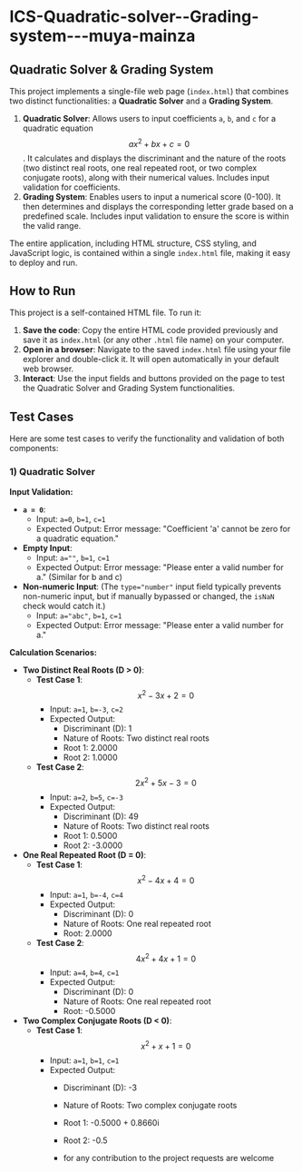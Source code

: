 # ICS-Quadratic-solver--Grading-system---muya-mainza

## Quadratic Solver & Grading System 

This project implements a single-file web page (`index.html`) that combines two distinct functionalities: a **Quadratic Solver** and a **Grading System**.

1.  **Quadratic Solver**: Allows users to input coefficients `a`, `b`, and `c` for a quadratic equation $$ ax^2 + bx + c = 0 $$. It calculates and displays the discriminant and the nature of the roots (two distinct real roots, one real repeated root, or two complex conjugate roots), along with their numerical values. Includes input validation for coefficients.
2.  **Grading System**: Enables users to input a numerical score (0-100). It then determines and displays the corresponding letter grade based on a predefined scale. Includes input validation to ensure the score is within the valid range.

The entire application, including HTML structure, CSS styling, and JavaScript logic, is contained within a single `index.html` file, making it easy to deploy and run.

## How to Run

This project is a self-contained HTML file. To run it:

1.  **Save the code**: Copy the entire HTML code provided previously and save it as `index.html` (or any other `.html` file name) on your computer.
2.  **Open in a browser**: Navigate to the saved `index.html` file using your file explorer and double-click it. It will open automatically in your default web browser.
3.  **Interact**: Use the input fields and buttons provided on the page to test the Quadratic Solver and Grading System functionalities.

## Test Cases

Here are some test cases to verify the functionality and validation of both components:

### 1) Quadratic Solver

**Input Validation:**

*   **`a = 0`**:
    *   Input: `a=0`, `b=1`, `c=1`
    *   Expected Output: Error message: "Coefficient 'a' cannot be zero for a quadratic equation."
*   **Empty Input**:
    *   Input: `a=""`, `b=1`, `c=1`
    *   Expected Output: Error message: "Please enter a valid number for a." (Similar for b and c)
*   **Non-numeric Input**: (The `type="number"` input field typically prevents non-numeric input, but if manually bypassed or changed, the `isNaN` check would catch it.)
    *   Input: `a="abc"`, `b=1`, `c=1`
    *   Expected Output: Error message: "Please enter a valid number for a."

**Calculation Scenarios:**

*   **Two Distinct Real Roots (D > 0)**:
    *   **Test Case 1**: $$ x^2 - 3x + 2 = 0 $$
        *   Input: `a=1`, `b=-3`, `c=2`
        *   Expected Output:
            *   Discriminant (D): 1
            *   Nature of Roots: Two distinct real roots
            *   Root 1: 2.0000
            *   Root 2: 1.0000
    *   **Test Case 2**: $$ 2x^2 + 5x - 3 = 0 $$
        *   Input: `a=2`, `b=5`, `c=-3`
        *   Expected Output:
            *   Discriminant (D): 49
            *   Nature of Roots: Two distinct real roots
            *   Root 1: 0.5000
            *   Root 2: -3.0000
*   **One Real Repeated Root (D = 0)**:
    *   **Test Case 1**: $$ x^2 - 4x + 4 = 0 $$
        *   Input: `a=1`, `b=-4`, `c=4`
        *   Expected Output:
            *   Discriminant (D): 0
            *   Nature of Roots: One real repeated root
            *   Root: 2.0000
    *   **Test Case 2**: $$ 4x^2 + 4x + 1 = 0 $$
        *   Input: `a=4`, `b=4`, `c=1`
        *   Expected Output:
            *   Discriminant (D): 0
            *   Nature of Roots: One real repeated root
            *   Root: -0.5000
*   **Two Complex Conjugate Roots (D < 0)**:
    *   **Test Case 1**: $$ x^2 + x + 1 = 0 $$
        *   Input: `a=1`, `b=1`, `c=1`
        *   Expected Output:
            *   Discriminant (D): -3
            *   Nature of Roots: Two complex conjugate roots
            *   Root 1: -0.5000 + 0.8660i
            *   Root 2: -0.5
         
            *   for any contribution to the project requests are welcome 

   
